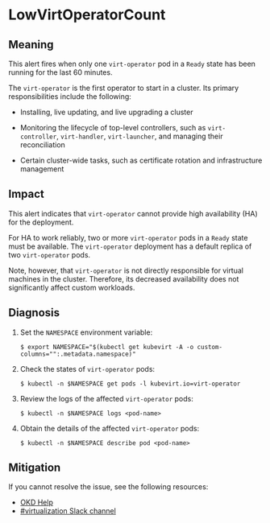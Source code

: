 <!-- Edited by Jiří Herrmann, 4 Nov 2022 -->

# LowVirtOperatorCount 

## Meaning

This alert fires when only one `virt-operator` pod in a `Ready` state has been running for the last 60 minutes. 

The `virt-operator` is the first operator to start in a cluster. Its primary responsibilities include the following: 

- Installing, live updating, and live upgrading a cluster

- Monitoring the lifecycle of top-level controllers, such as `virt-controller`, `virt-handler`, `virt-launcher`, and managing their reconciliation

- Certain cluster-wide tasks, such as certificate rotation and infrastructure management

## Impact

This alert indicates that `virt-operator` cannot provide high availability (HA) for the deployment.

For HA to work reliably, two or more `virt-operator` pods in a `Ready` state must be available. The `virt-operator` deployment has a default replica of two `virt-operator` pods.

Note, however, that `virt-operator` is not directly responsible for virtual machines in the cluster. Therefore, its decreased availability does not significantly affect custom workloads.


## Diagnosis

1. Set the `NAMESPACE` environment variable:
    ```
    $ export NAMESPACE="$(kubectl get kubevirt -A -o custom-columns="":.metadata.namespace)"
    ```

2. Check the states of `virt-operator` pods:

    ```
    $ kubectl -n $NAMESPACE get pods -l kubevirt.io=virt-operator
    ```

3. Review the logs of the affected `virt-operator` pods:
    ```
    $ kubectl -n $NAMESPACE logs <pod-name>
    ```

4. Obtain the details of the affected `virt-operator` pods:

    ```
    $ kubectl -n $NAMESPACE describe pod <pod-name>
    ```

## Mitigation

<!--CNV: If you cannot resolve the issue, log in to the [Customer Portal](https://access.redhat.com) and open a support case, attaching the artifacts gathered during the Diagnosis procedure.-->

<!--KVstart-->
If you cannot resolve the issue, see the following resources:

- [OKD Help](https://www.okd.io/help/)
- [#virtualization Slack channel](https://kubernetes.slack.com/channels/virtualization)
<!--KVend-->